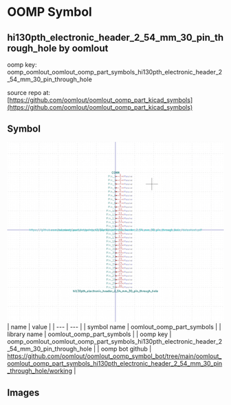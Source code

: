 # OOMP Symbol  
## hi130pth_electronic_header_2_54_mm_30_pin_through_hole  by oomlout  
  
oomp key: oomp_oomlout_oomlout_oomp_part_symbols_hi130pth_electronic_header_2_54_mm_30_pin_through_hole  
  
source repo at: [https://github.com/oomlout/oomlout_oomp_part_kicad_symbols](https://github.com/oomlout/oomlout_oomp_part_kicad_symbols)  
## Symbol  
  
[![working.png](working_600.png)](working.png)  
| name | value | 
| --- | --- | 
| symbol name | oomlout_oomp_part_symbols | 
| library name | oomlout_oomp_part_symbols | 
| oomp key | oomp_oomlout_oomlout_oomp_part_symbols_hi130pth_electronic_header_2_54_mm_30_pin_through_hole | 
| oomp bot github | https://github.com/oomlout/oomlout_oomp_symbol_bot/tree/main/oomlout_oomlout_oomp_part_symbols_hi130pth_electronic_header_2_54_mm_30_pin_through_hole/working | 
## Images  
